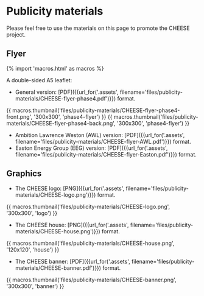 
# Publicity materials

Please feel free to use the materials on this page to promote the CHEESE
project.

## Flyer

{% import 'macros.html' as macros %}

A double-sided A5 leaflet:

- General version: [PDF]({{url_for('.assets', filename='files/publicity-materials/CHEESE-flyer-phase4.pdf')}}) format.

{{ macros.thumbnail('files/publicity-materials/CHEESE-flyer-phase4-front.png', '300x300', 'phase4-flyer') }}
{{ macros.thumbnail('files/publicity-materials/CHEESE-flyer-phase4-back.png', '300x300', 'phase4-flyer') }}

- Ambition Lawrence Weston (AWL) version: [PDF]({{url_for('.assets', filename='files/publicity-materials/CHEESE-flyer-AWL.pdf')}}) format.
- Easton Energy Group (EEG) version: [PDF]({{url_for('.assets', filename='files/publicity-materials/CHEESE-flyer-Easton.pdf')}}) format.

## Graphics

- The CHEESE logo: [PNG]({{url_for('.assets', filename='files/publicity-materials/CHEESE-logo.png')}}) format.

{{ macros.thumbnail('files/publicity-materials/CHEESE-logo.png', '300x300', 'logo') }}

- The CHEESE house: [PNG]({{url_for('.assets', filename='files/publicity-materials/CHEESE-house.png')}}) format.

{{ macros.thumbnail('files/publicity-materials/CHEESE-house.png', '120x120', 'house') }}

- The CHEESE banner: [PDF]({{url_for('.assets', filename='files/publicity-materials/CHEESE-banner.pdf')}}) format.

{{ macros.thumbnail('files/publicity-materials/CHEESE-banner.png', '300x300', 'banner') }}

